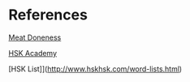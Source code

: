 References
=========


[Meat Doneness](http://www.tonychor.com/2011/01/chinese-steak-doneness-system.html#.WtknOS7waUk)


[HSK Academy](https://www.hsk.academy/)


[HSK List]](http://www.hskhsk.com/word-lists.html)
